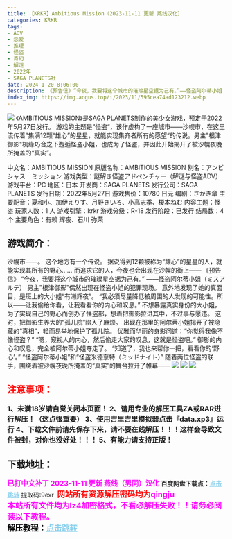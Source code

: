 ```yaml
---
title: 【KRKR】Ambitious Mission（2023-11-11 更新 燕线汉化）
categories: KRKR
tags:
- ADV
- 恋爱
- 推理
- 怪盗
- 奇幻
- 解谜
- 2022年
- SAGA PLANETS社
date: 2024-1-20 8:06:00
description: 《预告信》“今夜，我要将这个城市的璀璨星空据为己有。”——怪盗阿尔蒂小姐（ミスアルテ）游戏的主题是”怪盗“，该作虚构了一座城市——沙幌市，在这里流传着”集满12颗“雄心”的星星，就能实现集齐者所有的愿望“的传说。男主"根津御影"机缘巧合之下邂逅怪盗小姐，也成为了怪盗，并因此开始揭开了被沙幌夜晚所掩盖的“真实”。
index_img: https://img.acgus.top/i/2023/11/595cea74ad123212.webp
---
```

![](https://img.acgus.top/i/2023/11/595cea74ad123212.webp)
《AMBITIOUS MISSION》是SAGA PLANETS制作的美少女游戏，预定于2022年5月27日发行。
游戏的主题是”怪盗“，该作虚构了一座城市——沙幌市，在这里流传着”集满12颗“雄心”的星星，就能实现集齐者所有的愿望“的传说。男主"根津御影"机缘巧合之下邂逅怪盗小姐，也成为了怪盗，并因此开始揭开了被沙幌夜晚所掩盖的“真实”。

中文名：AMBITIOUS MISSION
原版名称：AMBITIOUS MISSION
别名：アンビシャス　ミッション
游戏类型：謎解き怪盗アドベンチャー（解谜与怪盗ADV）
游戏平台：PC
地区：日本
开发商：SAGA PLANETS
发行公司：SAGA PLANETS
发行日期：2022年5月27日
游戏售价：10780 日元
编剧：さかき傘
主要配音：夏和小、加伊えりす、月野きいろ、小高志季、榎本ねむ
内容主题：怪盗
玩家人数：1 人
游戏引擎：krkr
游戏分级：R-18
发行阶段：已发行
结局数：4 个
主要角色：有赖 辉夜、石川 弥荣

## 游戏简介：
沙幌市——。
这个地方有一个传说。
据说得到12颗被称为“雄心”的星星的人，就能实现其所有的野心……
而追求它的人，今夜也会出现在沙幌的街上——
《预告信》
“今夜，我要将这个城市的璀璨星空据为己有。”
——怪盗阿尔蒂小姐（ミスアルテ）
男主"根津御影"偶然出现在怪盗小姐的犯罪现场。
意外地发现了她的真面目，是班上的大小姐“有濑辉夜”。
“我必须尽量降低被周围的人发现的可能性。所以——让我偷给你看，让我看看你的内心和叹息。”
不想暴露真实身份的大小姐，为了实现自己的野心而创办了怪盗部，想着把御影拉进其中，不过事与愿违。
这时，把御影生养大的“孤儿院”陷入了麻烦。
出现在那里的阿尔蒂小姐揭开了被隐藏的“真相”，轻而易举地保护了孤儿院。
优雅而华丽的身影问道：“你觉得我像不像怪盗？”
“嗯，窥视人的内心，然后偷走大家的叹息，这就是怪盗吧。”
御影的内心和叹息，完全被阿尔蒂小姐夺走了。
“知道了，我也来帮你一把，看看你的‘野心’。”
“怪盗阿尔蒂小姐”和“怪盗米德奈特（ミッドナイト）”
随着两位怪盗的联手，围绕着被沙幌夜晚所掩盖的“真实”的舞台拉开了帷幕——
![](https://img.acgus.top/i/2023/11/70d54f65d0123221.webp)
![](https://img.acgus.top/i/2023/11/5ba1fbfc88123218.webp)
![](https://img.acgus.top/i/2023/11/6bab5760f9123215.webp)




## <font color=#FF0000 >注意事项：</font>
<font size=3><b>1、未满18岁请自觉关闭本页面！
2、请用专业的解压工具ZA或RAR进行解压！（这点很重要）
3、使用吉里吉里模拟器点击『data.xp3』运行
4、下载文件前请先保存下来，请不要在线解压！！！这样会导致文件被封，对你也没好处！！！
5、有能力请支持正版！</b></font>

## 下载地址：
<font color=#FF00FF size=3><b>已打中文补丁</b></font>
<font color=#FF00FF size=3>**2023-11-11 更新 燕线（男同）汉化**</font>
<b>百度网盘下载点：</b><a href="https://pan.baidu.com/s/1uvDwFOVeF2SM6tMe6pyjQA?pwd=9exr" style="color: #87CEEB;"><b>点击跳转</b></a> 提取码:9exr
<a style="padding: 0" href="https://post.qingju.org/AD/"><img style="max-width:100%" src="https://img.acgus.top/i/2024/07/478f689b8021d8d499ab43d21acf137a.gif" alt=""></a>
<b><font color=#FF0000 size=4>网站所有资源解压密码均为</b></font><b><font color=#FF00FF size=4>qingju</font><font color=#FF0000 ></font></b><br><b><font color=#FF00FF size=4>本站所有文件均为lz4加密格式，不看必解压失败！！请务必阅读以下教程。</b></font><br><b><font color=#000 size=4>解压教程：</b><a href="https://post.qingju.org/tutorial/000/" style="color: #87CEEB;"><b>点击跳转</b></a>